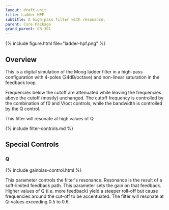```yaml
---
layout: draft-unit
title: Ladder HPF
subtitle: A high-pass filter with resonance.
parent: Core Package
grand_parent: ER-301
---
```


{% include figure.html 
file="ladder-hpf.png"
%}

## Overview
This is a digital simulation of the Moog ladder filter in a high-pass configuration with 4-poles (24dB/octave) and non-linear saturation in the feedback loop.  

Frequencies below the cutoff are attenuated while leaving the frequencies above the cutoff (mostly) unchanged.  The cutoff frequency is controlled by the combination of f0 and V/oct controls, while the bandwidth is controlled by the Q control.

This filter will resonate at high values of Q.

{% include filter-controls.md %}

## Special Controls

### Q
{% include gainbias-control.html %}

This parameter controls the filter's resonance. Resonance is the result of a soft-limited feedback path. This parameter sets the gain on that feedback. Higher values of Q (i.e. more feedback) yield a steeper roll-off but cause frequencies around the cut-off to be accentuated.  The filter will resonate at Q-values exceeding 0.5 to 0.6.